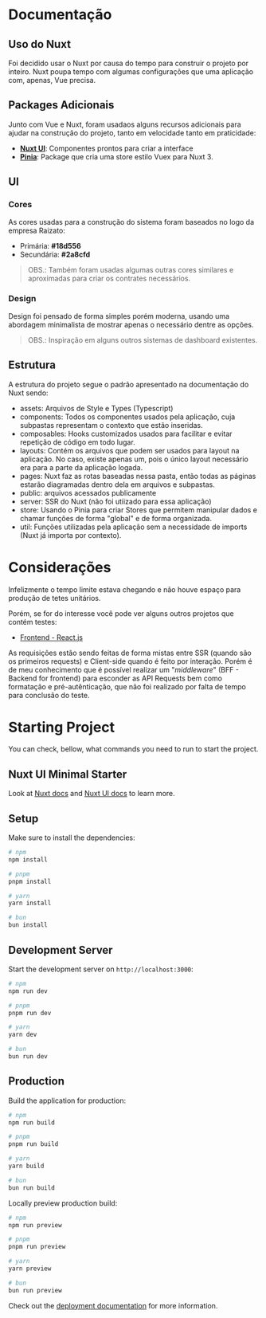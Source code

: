 # Documentação

## Uso do Nuxt
Foi decidido usar o Nuxt por causa do tempo para construir o projeto por inteiro. Nuxt poupa tempo com algumas configurações que uma aplicação com, apenas, Vue precisa.

## Packages Adicionais
Junto com Vue e Nuxt, foram usadaos alguns recursos adicionais para ajudar na construção do projeto, tanto em velocidade tanto em praticidade:

* [**Nuxt UI**](https://ui.nuxt.com/): Componentes prontos para criar a interface
* [**Pinia**](https://pinia.vuejs.org/): Package que cria uma store estilo Vuex para Nuxt 3.

## UI

### Cores
As cores usadas para a construção do sistema foram baseados no logo da empresa Raizato:
* Primária: **#18d556**
* Secundária: **#2a8cfd**

> OBS.: Também foram usadas algumas outras cores similares e aproximadas para criar os contrates necessários.

### Design
Design foi pensado de forma simples porém moderna, usando uma abordagem minimalista de mostrar apenas o necessário dentre as opções.
> OBS.: Inspiração em alguns outros sistemas de dashboard existentes.

## Estrutura
A estrutura do projeto segue o padrão apresentado na documentação do Nuxt sendo:
* assets: Arquivos de Style e Types (Typescript)
* components: Todos os componentes usados pela aplicação, cuja subpastas representam o contexto que estão inseridas.
* composables: Hooks customizados usados para facilitar e evitar repetição de código em todo lugar.
* layouts: Contém os arquivos que podem ser usados para layout na aplicação. No caso, existe apenas um, pois o único layout necessário era para a parte da aplicação logada.
* pages: Nuxt faz as rotas baseadas nessa pasta, então todas as páginas estarão diagramadas dentro dela em arquivos e subpastas.
* public: arquivos acessados publicamente
* server: SSR do Nuxt (não foi utiizado para essa aplicação)
* store: Usando o Pinia para criar Stores que permitem manipular dados e chamar funções de forma "global" e de forma organizada.
* util: Funções utilizadas pela aplicação sem a necessidade de imports (Nuxt já importa por contexto).

# Considerações
Infelizmente o tempo limite estava chegando e não houve espaço para produção de tetes unitários.

Porém, se for do interesse você pode ver alguns outros projetos que contém testes:
* [Frontend - React.js](https://github.com/BrunoLambert/elo7-challange/tree/main/app/components/Jobs/__tests__)

As requisições estão sendo feitas de forma mistas entre SSR (quando são os primeiros requests) e Client-side quando é feito por interação. Porém é de meu conhecimento que é possível realizar um "*middleware*" (BFF - Backend for frontend) para esconder as API Requests bem como formatação e pré-autênticação, que não foi realizado por falta de tempo para conclusão do teste.

# Starting Project
You can check, bellow, what commands you need to run to start the project.

## Nuxt UI Minimal Starter

Look at [Nuxt docs](https://nuxt.com/docs/getting-started/introduction) and [Nuxt UI docs](https://ui.nuxt.com) to learn more.

## Setup

Make sure to install the dependencies:

```bash
# npm
npm install

# pnpm
pnpm install

# yarn
yarn install

# bun
bun install
```

## Development Server

Start the development server on `http://localhost:3000`:

```bash
# npm
npm run dev

# pnpm
pnpm run dev

# yarn
yarn dev

# bun
bun run dev
```

## Production

Build the application for production:

```bash
# npm
npm run build

# pnpm
pnpm run build

# yarn
yarn build

# bun
bun run build
```

Locally preview production build:

```bash
# npm
npm run preview

# pnpm
pnpm run preview

# yarn
yarn preview

# bun
bun run preview
```

Check out the [deployment documentation](https://nuxt.com/docs/getting-started/deployment) for more information.
